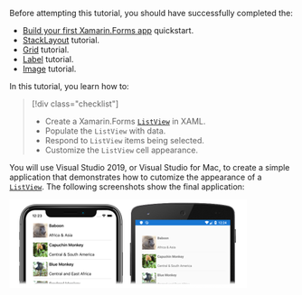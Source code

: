Before attempting this tutorial, you should have successfully completed the:

- [Build your first Xamarin.Forms app](~/get-started/first-app/index.md) quickstart.
- [StackLayout](~/get-started/tutorials/stacklayout/index.yml) tutorial.
- [Grid](~/get-started/tutorials/grid/index.yml) tutorial.
- [Label](~/get-started/tutorials/label/index.yml) tutorial.
- [Image](~/get-started/tutorials/image/index.yml) tutorial.

In this tutorial, you learn how to:

> [!div class="checklist"]
> - Create a Xamarin.Forms [`ListView`](xref:Xamarin.Forms.ListView) in XAML.
> - Populate the `ListView` with data.
> - Respond to `ListView` items being selected.
> - Customize the `ListView` cell appearance.

You will use Visual Studio 2019, or Visual Studio for Mac, to create a simple application that demonstrates how to cutomize the appearance of a [`ListView`](xref:Xamarin.Forms.ListView). The following screenshots show the final application:

[![Screenshot of a ListView whose items are templated with a data template](../images/customize-cell-appearance-reduced.png "ListView displaying templated data")](../images/customize-cell-appearance-large.png#lightbox "ListView displaying templated data")
